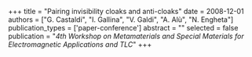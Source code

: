 +++
title = "Pairing invisibility cloaks and anti-cloaks"
date = 2008-12-01
authors = ["G. Castaldi", "I. Gallina", "V. Galdi", "A. Alù", "N. Engheta"]
publication_types = ['paper-conference']
abstract = ""
selected = false
publication = "*4th Workshop on Metamaterials and Special Materials for Electromagnetic Applications and TLC*"
+++


